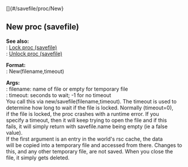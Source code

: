 []{#/savefile/proc/New}    
## New proc (savefile)    
**See also:**    
:   [Lock proc (savefile)](/ref/savefile/proc/Lock)    
:   [Unlock proc (savefile)](/ref/savefile/proc/Unlock)    
<!-- -->    
**Format:**    
:   New(filename,timeout)    
<!-- -->    
**Args:**    
:   filename: name of file or empty for temporary file    
:   timeout: seconds to wait; -1 for no timeout    
You call this via new/savefile(filename,timeout). The timeout is used to    
determine how long to wait if the file is locked. Normally (timeout=0),    
if the file is locked, the proc crashes with a runtime error. If you    
specify a timeout, then it will keep trying to open the file and if this    
fails, it will simply return with savefile.name being empty (ie a false    
value).    
If the first argument is an entry in the world\'s rsc cache, the data    
will be copied into a temporary file and accessed from there. Changes to    
this, and any other temporary file, are not saved. When you close the    
file, it simply gets deleted.  